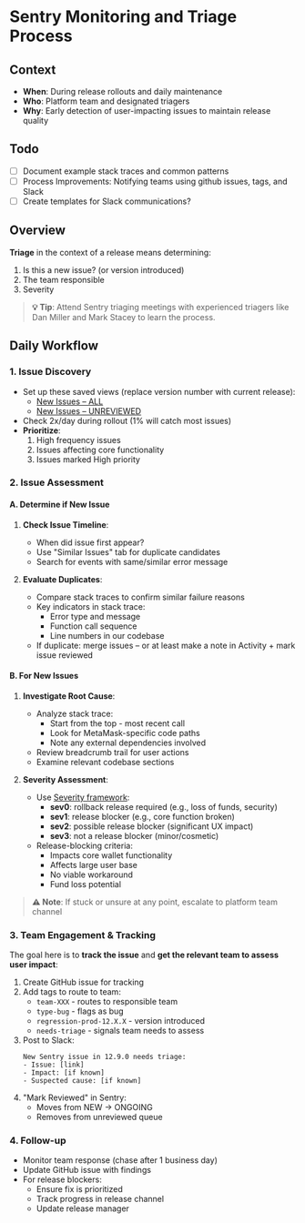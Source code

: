 # Sentry Monitoring and Triage Process

## Context
- **When**: During release rollouts and daily maintenance
- **Who**: Platform team and designated triagers
- **Why**: Early detection of user-impacting issues to maintain release quality

## Todo
- [ ] Document example stack traces and common patterns
- [ ] Process Improvements: Notifying teams using github issues, tags, and Slack
- [ ] Create templates for Slack communications?

## Overview
**Triage** in the context of a release means determining:
1. Is this a new issue? (or version introduced)
2. The team responsible
3. Severity

> **💡 Tip**: Attend Sentry triaging meetings with experienced triagers like Dan Miller and Mark Stacey to learn the process.

## Daily Workflow

### 1. Issue Discovery
- Set up these saved views (replace version number with current release):
  - [New Issues – ALL](https://metamask.sentry.io/issues/?environment=production&project=273505&query=is%3Aunresolved%20issue.priority%3A%5Bhigh%2C%20medium%5D%20firstRelease%3A12.9.0&referrer=issue-list&sort=date&statsPeriod=7d&viewId=72967)
  - [New Issues – UNREVIEWED](https://metamask.sentry.io/issues/?environment=production&project=273505&query=is%3Aunresolved%20issue.priority%3A%5Bhigh%2C%20medium%5D%20firstRelease%3A12.9.0%20is%3Afor_review&referrer=issue-list&sort=freq&statsPeriod=7d&viewId=72967)
- Check 2x/day during rollout (1% will catch most issues)
- **Prioritize**:
  1. High frequency issues
  2. Issues affecting core functionality
  3. Issues marked High priority

### 2. Issue Assessment

#### A. Determine if New Issue
1. **Check Issue Timeline**:
   - When did issue first appear?
   - Use "Similar Issues" tab for duplicate candidates
   - Search for events with same/similar error message

2. **Evaluate Duplicates**:
   - Compare stack traces to confirm similar failure reasons
   - Key indicators in stack trace:
     - Error type and message
     - Function call sequence
     - Line numbers in our codebase
   - If duplicate: merge issues – or at least make a note in Activity + mark issue reviewed

#### B. For New Issues
1. **Investigate Root Cause**:
   - Analyze stack trace:
     - Start from the top - most recent call
     - Look for MetaMask-specific code paths
     - Note any external dependencies involved
   - Review breadcrumb trail for user actions
   - Examine relevant codebase sections

2. **Severity Assessment**:
   - Use [Severity framework](https://www.notion.so/metamask-consensys/MetaMask-Triaging-Framework-53bf8b5377fc4ceaad34177fc6e8740e?pvs=4#58bb29a7e5d54f91ac0fd979cf9b0bb1):
     - **sev0**: rollback release required (e.g., loss of funds, security)
     - **sev1**: release blocker (e.g., core function broken)
     - **sev2**: possible release blocker (significant UX impact)
     - **sev3**: not a release blocker (minor/cosmetic)
   - Release-blocking criteria:
     - Impacts core wallet functionality
     - Affects large user base
     - No viable workaround
     - Fund loss potential

> **⚠️ Note**: If stuck or unsure at any point, escalate to platform team channel

### 3. Team Engagement & Tracking
The goal here is to **track the issue** and **get the relevant team to assess user impact**:

1. Create GitHub issue for tracking
2. Add tags to route to team:
   - `team-XXX` - routes to responsible team
   - `type-bug` - flags as bug
   - `regression-prod-12.X.X` - version introduced
   - `needs-triage` - signals team needs to assess
3. Post to Slack:
   ```
   New Sentry issue in 12.9.0 needs triage:
   - Issue: [link]
   - Impact: [if known]
   - Suspected cause: [if known]
   ```
4. "Mark Reviewed" in Sentry:
   - Moves from NEW → ONGOING
   - Removes from unreviewed queue

### 4. Follow-up
- Monitor team response (chase after 1 business day)
- Update GitHub issue with findings
- For release blockers:
  - Ensure fix is prioritized
  - Track progress in release channel
  - Update release manager
